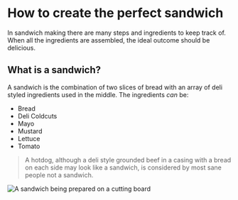 # How to create the perfect sandwich

In sandwich making there are many steps and ingredients to keep track of. When all the ingredients are assembled, the ideal outcome should be delicious.

## What is a sandwich?

A sandwich is the combination of two slices of bread with an array of deli styled ingredients used in the middle. 
The ingredients *can* be:
* Bread
* Deli Coldcuts
* Mayo 
* Mustard
* Lettuce
* Tomato
> A hotdog, although a deli style grounded beef in a casing with a bread on each side may look like a sandwich, is considered by most sane people not a sandwich.

![A sandwich being prepared on a cutting board](https://plus.unsplash.com/premium_photo-1671403964047-f2dd6b9e281a?q=80&w=1587&auto=format&fit=crop&ixlib=rb-4.0.3&ixid=M3wxMjA3fDB8MHxwaG90by1wYWdlfHx8fGVufDB8fHx8fA%3D%3D)